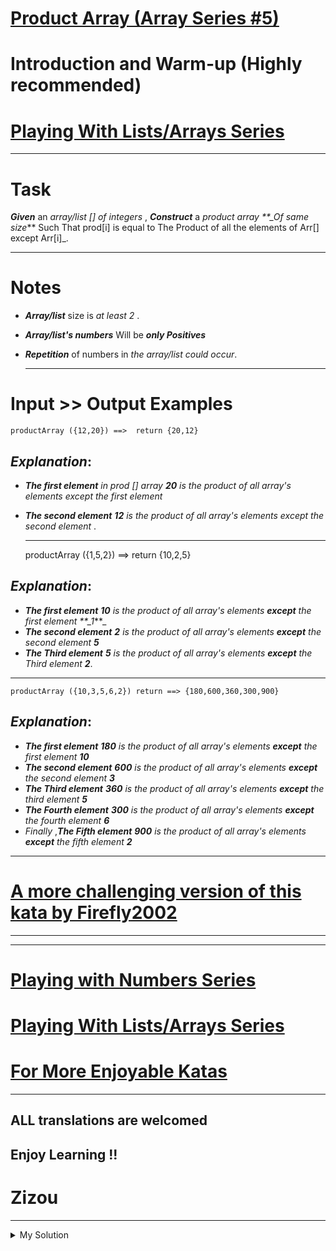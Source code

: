 # [Product Array (Array Series #5)](https://www.codewars.com/kata/5a905c2157c562994900009d)

# Introduction and Warm-up (Highly recommended)

# [Playing With Lists/Arrays Series](https://www.codewars.com/collections/playing-with-lists-slash-arrays)

---

# Task

**_Given_** an _array/list \[\] of integers_ , **_Construct_** a _product array \*\*\_Of same size_\*\* Such That
prod\[i\] is equal to The Product of all the elements of Arr\[\] except Arr\[i\]\_.

---

# Notes

- **_Array/list_** size is _at least 2_ .
- **_Array/list's numbers_** Will be **_only Positives_**
- **_Repetition_** of numbers in _the array/list could occur_.

  ***

# Input >> Output Examples

    productArray ({12,20}) ==>  return {20,12}

## **_Explanation_**:

- **_The first element_** _in prod \[\] array_ **_20_** _is the product of all array's elements except the first
  element_
- **_The second element_** **_12_** _is the product of all array's elements except the second element_ .

  ***

  productArray ({1,5,2}) ==> return {10,2,5}

## **_Explanation_**:

- **_The first element_** **_10_** _is the product of all array's elements_ **_except_** _the first element
  \*\*\_1_\*\*\_
- **_The second element_** **_2_** _is the product of all array's elements_ **_except_** _the second element_ **_5_**
- **_The Third element_** **_5_** _is the product of all array's elements_ **_except_** _the Third element_ **_2_**.

---

    productArray ({10,3,5,6,2}) return ==> {180,600,360,300,900}

## **_Explanation_**:

- **_The first element_** **_180_** _is the product of all array's elements_ **_except_** _the first element_ **_10_**
- **_The second element_** **_600_** _is the product of all array's elements_ **_except_** _the second element_ **_3_**
- **_The Third element_** **_360_** _is the product of all array's elements_ **_except_** _the third element_ **_5_**
- **_The Fourth element_** **_300_** _is the product of all array's elements_ **_except_** _the fourth element_ **_6_**
- _Finally_ ,**_The Fifth element_** **_900_** _is the product of all array's elements_ **_except_** _the fifth element_
  **_2_**

---

# [A more challenging version of this kata by Firefly2002](https://www.codewars.com/kata/array-product-sans-n)

---

---

# [Playing with Numbers Series](https://www.codewars.com/collections/playing-with-numbers)

# [Playing With Lists/Arrays Series](https://www.codewars.com/collections/playing-with-lists-slash-arrays)

# [For More Enjoyable Katas](http://www.codewars.com/users/MrZizoScream/authored)

---

## ALL translations are welcomed

## Enjoy Learning !!

# Zizou

---

<details><summary>My Solution</summary>

```js
function productArray(numbers) {
  const product = numbers.reduce((prod, cur) => prod * cur);
  return numbers.map((v) => product / v);
}
```

</details>
